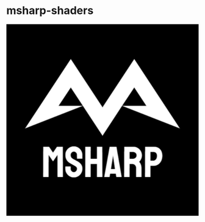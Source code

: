 # msharp-shaders
![MSharp logo](https://github.com/dmimukto/msharp-shaders/blob/main/MSharp_class_logo_sq.png)

